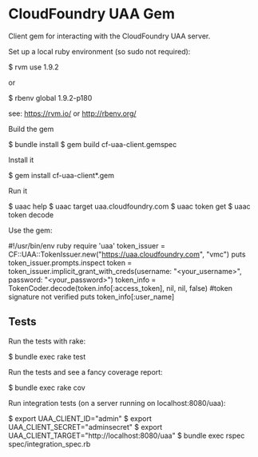 CloudFoundry UAA Gem
====================

Client gem for interacting with the CloudFoundry UAA server.

Set up a local ruby environment (so sudo not required):

  $ rvm use 1.9.2

or

  $ rbenv global 1.9.2-p180

see: https://rvm.io/ or http://rbenv.org/

Build the gem

  $ bundle install
  $ gem build cf-uaa-client.gemspec

Install it

  $ gem install cf-uaa-client*.gem

Run it

  $ uaac help
  $ uaac target uaa.cloudfoundry.com
  $ uaac token get <your-cf-username>
  $ uaac token decode

Use the gem:

  #!/usr/bin/env ruby
  require 'uaa'
  token_issuer = CF::UAA::TokenIssuer.new("https://uaa.cloudfoundry.com", "vmc")
  puts token_issuer.prompts.inspect
  token = token_issuer.implicit_grant_with_creds(username: "<your_username>", password: "<your_password>")
  token_info = TokenCoder.decode(token.info[:access_token], nil, nil, false) #token signature not verified
  puts token_info[:user_name]

## Tests

Run the tests with rake:

  $ bundle exec rake test

Run the tests and see a fancy coverage report:

  $ bundle exec rake cov

Run integration tests (on a server running on localhost:8080/uaa):

  $ export UAA_CLIENT_ID="admin"
  $ export UAA_CLIENT_SECRET="adminsecret"
  $ export UAA_CLIENT_TARGET="http://localhost:8080/uaa"
  $ bundle exec rspec spec/integration_spec.rb
